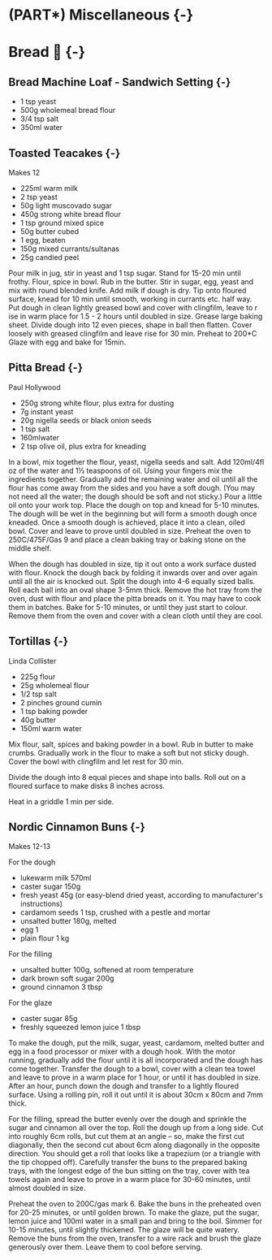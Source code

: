 # (PART\*) Miscellaneous {-}

# Bread 🥖 {-}

## Bread Machine Loaf - Sandwich Setting {-}

* 1 tsp yeast
* 500g wholemeal bread flour
* 3/4 tsp salt
* 350ml water

## Toasted Teacakes {-}

Makes 12

* 225ml warm milk
* 2 tsp yeast
* 50g light muscovado sugar
* 450g strong white bread flour
* 1 tsp ground mixed spice
* 50g butter cubed
* 1 egg, beaten
* 150g mixed currants/sultanas
* 25g candied peel

Pour milk in jug, stir in yeast and 1 tsp sugar. Stand for 15-20 min until frothy.
Flour, spice in bowl. Rub in the butter.
Stir in sugar, egg, yeast and mix with round blended knife. Add milk if dough is dry.
Tip onto floured surface, knead for 10 min until smooth, working in currants etc. half way.
Put dough in clean lightly greased bowl and cover with clingfilm, leave to r ise in warm place for 1.5 - 2 hours until doubled in size.
Grease large baking sheet.
Divide dough into 12 even pieces, shape in ball then flatten.
Cover loosely with greased clingfilm and leave rise for 30 min.
Preheat to 200*C
Glaze with egg and bake for 15min.

##  Pitta Bread {-}
Paul Hollywood

* 250g strong white flour, plus extra for dusting
* 7g instant yeast
* 20g nigella seeds or black onion seeds
* 1 tsp salt
* 160mlwater
* 2 tsp olive oil, plus extra for kneading

In a bowl, mix together the flour, yeast, nigella seeds and salt. Add 120ml/4fl oz of the water and 1½ teaspoons of oil. Using your fingers mix the ingredients together. Gradually add the remaining water and oil until all the flour has come away from the sides and you have a soft dough. (You may not need all the water; the dough should be soft and not sticky.)
Pour a little oil onto your work top. Place the dough on top and knead for 5-10 minutes. The dough will be wet in the beginning but will form a smooth dough once kneaded. Once a smooth dough is achieved, place it into a clean, oiled bowl. Cover and leave to prove until doubled in size.
Preheat the oven to 250C/475F/Gas 9 and place a clean baking tray or baking stone on the middle shelf.

When the dough has doubled in size, tip it out onto a work surface dusted with flour. Knock the dough back by folding it inwards over and over again until all the air is knocked out. Split the dough into 4-6 equally sized balls. Roll each ball into an oval shape 3-5mm thick.
Remove the hot tray from the oven, dust with flour and place the pitta breads on it. You may have to cook them in batches.
Bake for 5-10 minutes, or until they just start to colour. Remove them from the oven and cover with a clean cloth until they are cool.

## Tortillas {-}
Linda Collister

* 225g flour
* 25g wholemeal flour
* 1/2 tsp salt
* 2 pinches ground cumin
* 1 tsp baking powder
* 40g butter
* 150ml warm water

Mix flour, salt, spices and baking powder in a bowl. Rub in butter to make crumbs. Gradually work in the flour to make a soft but not sticky dough. Cover the bowl with clingfilm and let rest for 30 min. 

Divide the dough into 8 equal pieces and shape into balls. Roll out on a floured surface to make disks 8 inches across. 

Heat in a griddle 1 min per side. 

## Nordic Cinnamon Buns {-}

Makes 12-13

For the dough

* lukewarm milk 570ml
* caster sugar 150g
* fresh yeast 45g (or easy-blend dried yeast, according to manufacturer's instructions)
* cardamom seeds 1 tsp, crushed with a pestle and mortar
* unsalted butter 180g, melted
* egg 1
* plain flour 1 kg

For the filling

* unsalted butter 100g, softened at room temperature
* dark brown soft sugar 200g
* ground cinnamon 3 tbsp

For the glaze
* caster sugar 85g
* freshly squeezed lemon juice 1 tbsp

To make the dough, put the milk, sugar, yeast, cardamom, melted butter and egg in a food processor or mixer with a dough hook. With the motor running, gradually add the flour until it is all incorporated and the dough has come together. Transfer the dough to a bowl, cover with a clean tea towel and leave to prove in a warm place for 1 hour, or until it has doubled in size.
After an hour, punch down the dough and transfer to a lightly floured surface. Using a rolling pin, roll it out until it is about 30cm x 80cm and 7mm thick.

For the filling, spread the butter evenly over the dough and sprinkle the sugar and cinnamon all over the top.
Roll the dough up from a long side. Cut into roughly 6cm rolls, but cut them at an angle – so, make the first cut diagonally, then the second cut about 6cm along diagonally in the opposite direction. You should get a roll that looks like a trapezium (or a triangle with the tip chopped off). Carefully transfer the buns to the prepared baking trays, with the longest edge of the bun sitting on the tray, cover with tea towels again and leave to prove in a warm place for 30-60 minutes, until almost doubled in size.

Preheat the oven to 200C/gas mark 6. Bake the buns in the preheated oven for 20-25 minutes, or until golden brown.
To make the glaze, put the sugar, lemon juice and 100ml water in a small pan and bring to the boil. Simmer for 10-15 minutes, until slightly thickened. The glaze will be quite watery.
Remove the buns from the oven, transfer to a wire rack and brush the glaze generously over them. Leave them to cool before serving.
